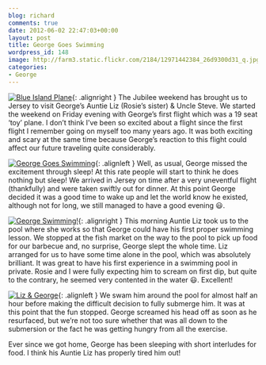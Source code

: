 ```yaml
---
blog: richard
comments: true
date: 2012-06-02 22:47:03+00:00
layout: post
title: George Goes Swimming
wordpress_id: 148
image: http://farm3.static.flickr.com/2184/12971442384_26d9300d31_q.jpg
categories:
- George
---
```


[![Blue Island Plane][thm1]][img1]{: .alignright }
The Jubilee weekend has brought us to Jersey to visit George’s
Auntie Liz (Rosie’s sister) & Uncle Steve. We started the weekend on Friday evening with
George’s first flight which was a 19 seat ‘toy’ plane. I don’t think I’ve been so excited
about a flight since the first flight I remember going on myself too many years ago. It was
both exciting and scary at the same time because George’s reaction to this flight could affect
our future traveling quite considerably.

[![George Goes Swimming][thm2]][img2]{: .alignleft }
Well, as usual, George missed the excitement through sleep! At this rate
people will start to think he does nothing but sleep! We arrived in Jersey on time after a
very uneventful flight (thankfully) and were taken swiftly out for dinner. At this point
George decided it was a good time to wake up and let the world know he existed, although not
for long, we still managed to have a good evening :smiley:.

[![George Swimming!][thm3]][img3]{: .alignright }
This morning Auntie Liz took us to the pool where she works so
that George could have his first proper swimming lesson. We stopped at the fish market on the
way to the pool to pick up food for our barbecue and, no surprise, George slept the whole time.
Liz arranged for us to have some time alone in the pool, which was absolutely brilliant. It was
great to have his first experience in a swimming pool in private. Rosie and I were fully
expecting him to scream on first dip, but quite to the contrary, he seemed very contented in
the water :smiley:. Excellent!

[![Liz & George][thm4]][img4]{: .alignleft }
We swam him around the pool for almost half an hour before making the
difficult decision to fully submerge him. It was at this point that the fun stopped. George
screamed his head off as soon as he resurfaced, but we’re not too sure whether that was all
down to the submersion or the fact he was getting hungry from all the exercise.

Ever since we got home, George has been sleeping with short interludes for food. I think his
Auntie Liz has properly tired him out!

[thm1]: http://farm8.static.flickr.com/7377/12971188133_d0ee23134a_q.jpg
[thm2]: http://farm8.static.flickr.com/7437/12971457924_cfe8316cf3_q.jpg
[thm3]: http://farm8.static.flickr.com/7365/12971017255_5655de0106_q.jpg
[thm4]: http://farm8.static.flickr.com/7447/12971147403_e127f6d832_q.jpg

[img1]: https://www.flickr.com/photos/richard-perry/12971188133
[img2]: https://www.flickr.com/photos/richard-perry/12971457924
[img3]: https://www.flickr.com/photos/richard-perry/12971017255
[img4]: https://www.flickr.com/photos/richard-perry/12971147403
